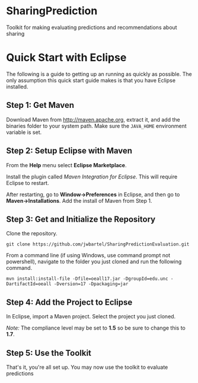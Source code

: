 SharingPrediction
================

Toolkit for making evaluating predictions and recommendations about sharing

# Quick Start with Eclipse

The following is a guide to getting up an running as quickly as possible. The only assumption this quick start guide
makes is that you have Eclipse installed.

## Step 1: Get Maven

Download Maven from http://maven.apache.org, extract it, and add the binaries folder to your system path. Make sure the
`JAVA_HOME` environment variable is set.

## Step 2: Setup Eclipse with Maven

From the **Help** menu select **Eclipse Marketplace**.

Install the plugin called *Maven Integration for Eclipse*. This will require Eclipse to restart.

After restarting, go to **Window->Preferences** in Eclipse, and then go to **Maven->Installations**.  Add the install of Maven from Step 1.

## Step 3: Get and Initialize the Repository

Clone the repository.

```
git clone https://github.com/jwbartel/SharingPredictionEvaluation.git
```

From a command line (if using Windows, use command prompt not powershell), navigate to the folder you just cloned and
run the following command.

```
mvn install:install-file -Dfile=oeall17.jar -DgroupId=edu.unc -DartifactId=oeall -Dversion=17 -Dpackaging=jar
```

## Step 4: Add the Project to Eclipse

In Eclipse, import a Maven project. Select the project you just cloned.

*Note:* The compliance level may be set to **1.5** so be sure to change this to **1.7**.

## Step 5: Use the Toolkit

That's it, you're all set up. You may now use the toolkit to evaluate predictions
